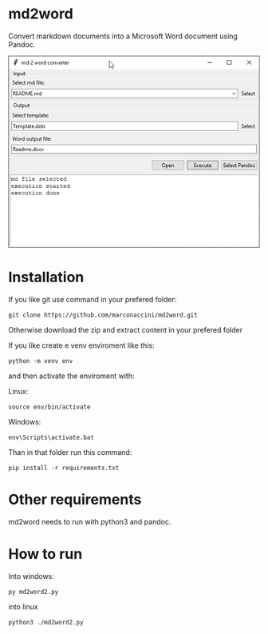 # md2word

Convert markdown documents into a Microsoft Word document using Pandoc.

![md2word](./md2word_window.png)


# Installation

If you like git use command in your prefered folder: 

	git clone https://github.com/marconaccini/md2word.git
	
Otherwise download the zip and extract content in your prefered folder

If you like create e venv enviroment like this:

	python -m venv env
	
and then activate the enviroment with:

Linux:

	source env/bin/activate
	
Windows: 

	env\Scripts\activate.bat

Than in that folder run this command:

	pip install -r requirements.txt	



# Other requirements  

md2word needs to run with python3 and pandoc.


# How to run  

Into windows:

	py md2word2.py
	
	
into linux 	

	python3 ./md2word2.py
	
	
